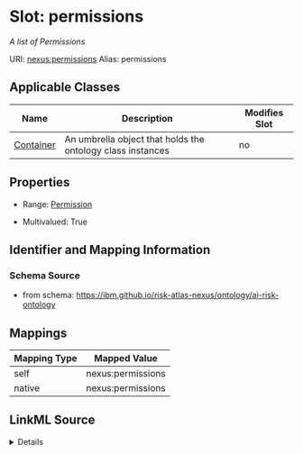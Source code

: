 

# Slot: permissions


_A list of Permissions_





URI: [nexus:permissions](https://ibm.github.io/risk-atlas-nexus/ontology/permissions)
Alias: permissions

<!-- no inheritance hierarchy -->





## Applicable Classes

| Name | Description | Modifies Slot |
| --- | --- | --- |
| [Container](Container.md) | An umbrella object that holds the ontology class instances |  no  |







## Properties

* Range: [Permission](Permission.md)

* Multivalued: True





## Identifier and Mapping Information







### Schema Source


* from schema: https://ibm.github.io/risk-atlas-nexus/ontology/ai-risk-ontology




## Mappings

| Mapping Type | Mapped Value |
| ---  | ---  |
| self | nexus:permissions |
| native | nexus:permissions |




## LinkML Source

<details>
```yaml
name: permissions
description: A list of Permissions
from_schema: https://ibm.github.io/risk-atlas-nexus/ontology/ai-risk-ontology
rank: 1000
alias: permissions
owner: Container
domain_of:
- Container
range: Permission
multivalued: true
inlined: true
inlined_as_list: true

```
</details>

